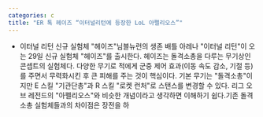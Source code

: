 ```yaml
---
categories: c
title: "ER 톡 헤이즈 “이터널리턴에 등장한 LoL 아펠리오스”"
---
```

- 이터널 리턴 신규 실험체 "헤이즈"님블뉴런의 생존 배틀 아레나 "이터널 리턴"이 오는 29일 신규 실험체 "헤이즈"를 출시한다. 헤이즈는 돌격소총을 다루는 무기상인 콘셉트의 실험체다. 다양한 무기로 적에게 군중 제어 효과(이동 속도 감소, 기절 등)를 주면서 무력화시킨 후 큰 피해를 주는 것이 핵심이다. 기본 무기는 "돌격소총"이지만 E 스킬 "기관단총"과 R 스킬 "로켓 런처"로 스탠스를 변경할 수 있다. 리그 오브 레전드의 "아펠리오스"와 비슷한 개념이라고 생각하면 이해하기 쉽다.기존 돌격소총 실험체들과의 차이점은 장전을 하